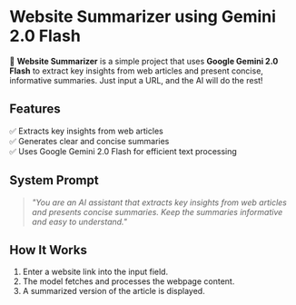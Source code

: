 # **Website Summarizer using Gemini 2.0 Flash**  

🚀 **Website Summarizer** is a simple project that uses **Google Gemini 2.0 Flash** to extract key insights from web articles and present concise, informative summaries. Just input a URL, and the AI will do the rest!  

## **Features**  
✅ Extracts key insights from web articles  
✅ Generates clear and concise summaries  
✅ Uses Google Gemini 2.0 Flash for efficient text processing  

## **System Prompt**  
> *"You are an AI assistant that extracts key insights from web articles and presents concise summaries. Keep the summaries informative and easy to understand."*  

## **How It Works**  
1. Enter a website link into the input field.  
2. The model fetches and processes the webpage content.  
3. A summarized version of the article is displayed.  

